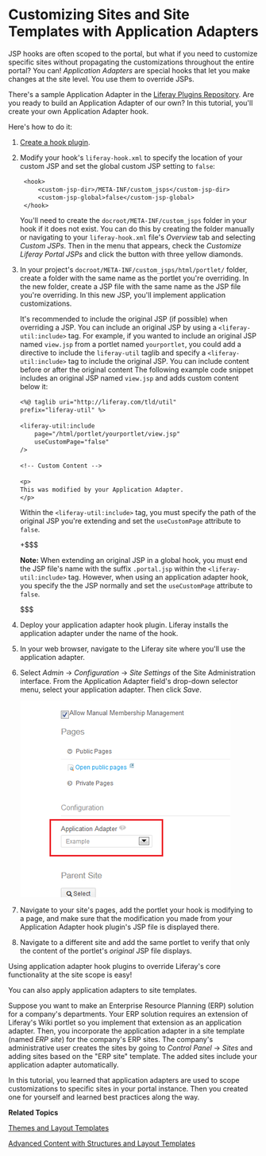 # Customizing Sites and Site Templates with Application Adapters [](id=customizing-sites-and-site-templates-with-application-adapters)

<!-- The ending example hook can be found here:
https://github.com/liferay/liferay-docs/tree/6.2.x/develop/tutorials/code/plat-fws/application-adap/end/example-hook
-->

JSP hooks are often scoped to the portal, but what if you need to customize
specific sites without propagating the customizations throughout the entire
portal? You can! *Application Adapters* are special hooks that let you make
changes at the site level. You use them to override JSPs. 

There's a sample Application Adapter in the
[Liferay Plugins Repository](https://github.com/liferay/liferay-plugins/tree/6.2.x/hooks/sample-application-adapter-hook).
Are you ready to build an Application Adapter of our own? In this tutorial,
you'll create your own Application Adapter hook.

Here's how to do it: 

1. [Create a hook plugin](/develop/tutorials/-/knowledge_base/6-2/creating-a-hook-project-in-the-plugins-sdk). 

2. Modify your hook's `liferay-hook.xml` to specify the location of your custom
   JSP and set the global custom JSP setting to `false`: 

        <hook>
            <custom-jsp-dir>/META-INF/custom_jsps</custom-jsp-dir>
            <custom-jsp-global>false</custom-jsp-global>
        </hook>

    You'll need to create the `docroot/META-INF/custom_jsps` folder in your
    hook if it does not exist. You can do this by creating the folder manually
    or navigating to your `liferay-hook.xml` file's *Overview* tab and selecting
    *Custom JSPs*. Then in the menu that appears, check the *Customize Liferay
    Portal JSPs* and click the button with three yellow diamonds. 

3.  In your project's `docroot/META-INF/custom_jsps/html/portlet/` folder,
    create a folder with the same name as the portlet you're overriding. In
    the new folder, create a JSP file with the same name as the JSP file you're
    overriding. In this new JSP, you'll implement application customizations. 

    It's recommended to include the original JSP (if possible) when overriding a
    JSP. You can include an original JSP by using a `<liferay-util:include>`
    tag. For example, if you wanted to include an original JSP named `view.jsp`
    from a portlet named `yourportlet`, you could add a directive to include the
    `liferay-util` taglib and specify a `<liferay-util:include>` tag to include
    the original JSP. You can include content before or after the original
    content The following example code snippet includes an original JSP named
    `view.jsp` and adds custom content below it:

        <%@ taglib uri="http://liferay.com/tld/util" 
        prefix="liferay-util" %>

        <liferay-util:include
            page="/html/portlet/yourportlet/view.jsp" 
            useCustomPage="false"
        />

        <!-- Custom Content -->

        <p>
        This was modified by your Application Adapter.
        </p>

    Within the `<liferay-util:include>` tag, you must specify the path of the
    original JSP you're extending and set the `useCustomPage` attribute to
    `false`. 

    +$$$

    **Note:** When extending an original JSP in a global hook, you must end the
    JSP file's name with the suffix `.portal.jsp` within the
    `<liferay-util:include>` tag. However, when using an application adapter
    hook, you specify the the JSP normally and set the `useCustomPage` attribute
    to `false`. 

    $$$

4. Deploy your application adapter hook plugin. Liferay installs the application
   adapter under the name of the hook. 

5. In your web browser, navigate to the Liferay site where you'll use the
   application adapter. 

6. Select *Admin* &rarr; *Configuration* &rarr; *Site Settings* of the Site
   Administration interface. From the Application Adapter field's drop-down
   selector menu, select your application adapter. Then click *Save*. 

    ![Figure 1: Your application adapters are easily accessible from the Site Settings section of the Site Administration interface.](../../images/06-hooks-select-site-app-adapter.png)

7. Navigate to your site's pages, add the portlet your hook is modifying to a
   page, and make sure that the modification you made from your Application
   Adapter hook plugin's JSP file is displayed there. 

8. Navigate to a different site and add the same portlet to verify that only the
   content of the portlet's *original* JSP file displays. 

Using application adapter hook plugins to override Liferay's core functionality
at the site scope is easy! 

You can also apply application adapters to site templates. 

Suppose you want to make an Enterprise Resource Planning (ERP) solution for a
company's departments. Your ERP solution requires an extension of Liferay's Wiki
portlet so you implement that extension as an application adapter. Then, you
incorporate the application adapter in a site template (named *ERP site*) for
the company's ERP sites. The company's administrative user creates the sites by
going to *Control Panel* &rarr; *Sites* and adding sites based on the "ERP site"
template. The added sites include your application adapter automatically. 

In this tutorial, you learned that application adapters are used to scope
customizations to specific sites in your portal instance. Then you created one
for yourself and learned best practices along the way. 

**Related Topics**

[Themes and Layout Templates](develop/tutorials/-/knowledge_base/6-2/themes-and-layout-templates)

[Advanced Content with Structures and Layout Templates](discover/portal/-/knowledge_base/6-2/advanced-content-with-structures-and-templates)

